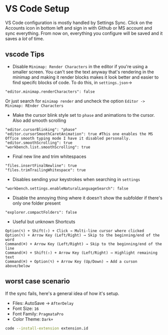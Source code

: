 # VS Code Setup

VS Code configuration is mostly handled by Settings Sync. Click on the Accounts icon in  bottom left and sign in with Github or MS account and sync everything. From now on, everything you configure will be saved and it saves a *lot* of time.

## vscode Tips

- Disable `Minimap: Render Characters` in the editor if you're using a smaller screen. You can't see the text anyway that's rendering in the minimap and making it render blocks makes it look better and easier to find specifc blocks of code. To do this, in `settings.json`->

```text
"editor.minimap.renderCharacters": false
```

Or just search for `minimap render` and uncheck the option `Editor -> Minimap: REnder Characters`

- Make the cursor blink style set to `phase` and animations to the cursor. Also add smooth scrolling

```text
"editor.cursorBlinking": "phase"
"editor.cursorSmoothCaretAnimation": true #This one enables the MS Office smooth typing mode I have it disabled personally.
"editor.smoothScrolling": true
"workbench.list.smoothScrolling": true
```

- Final new line and trim whitespaces

```text
"files.insertFinalNewline": true
"files.trimTrailingWhitespace": true
```

- Disables sending your keystrokes when searching in `settings`

```text
"workbench.settings.enableNaturalLanguageSearch": false
```

- Disable the annoying thing where it doesn't show the subfolder if there's only one folder present

```text
"explorer.compactFolders": false
```

- Useful but unknown Shortcuts

```text
Option(⌥) + Shift(⇧) + Click → Multi-line cursor where clicked
Option(⌥) + Arrow Key (Left/Right) → Skip to the beginning/end of the word
Command(⌘) + Arrow Key (Left/Right) → Skip to the beginning/end of the line
Command(⌘) + Shift(⇧) + Arrow Key (Left/Right) → Highlight remaining text
Command(⌘) + Option(⌥) + Arrow Key (Up/Down) → Add a curson above/below
```

## worst case scenario

If the sync fails, here's a general idea of how it's setup.

- Files: AutoSave → `AfterDelay`
- Font Size: `16`
- Font Family: `PragmataPro`
- Color Theme: `Dark+`

```bash
code --install-extension extension.id
```
